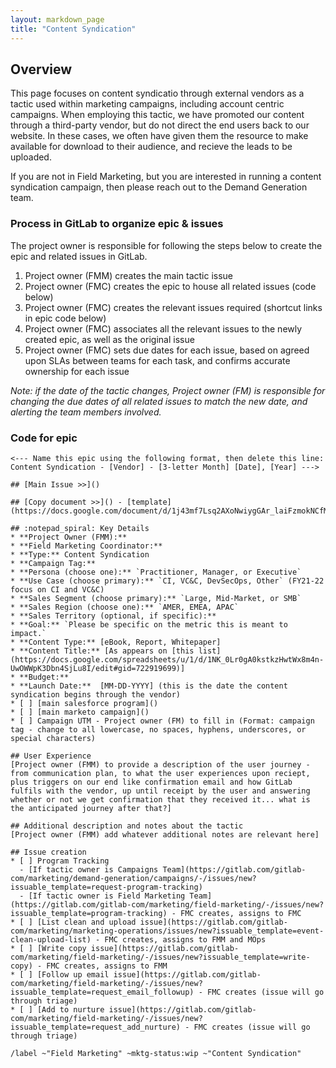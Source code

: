 ```yaml
---
layout: markdown_page
title: "Content Syndication"
---
```


## Overview
This page focuses on content syndicatio through external vendors as a tactic used within marketing campaigns, including account centric campaigns. When employing this tactic, we have promoted our content through a third-party vendor, but do not direct the end users back to our website. In these cases, we often have given them the resource to make available for download to their audience, and recieve the leads to be uploaded.

If you are not in Field Marketing, but you are interested in running a content syndication campaign, then please reach out to the Demand Generation team. 

### Process in GitLab to organize epic & issues

The project owner is responsible for following the steps below to create the epic and related issues in GitLab.

1. Project owner (FMM) creates the main tactic issue
1. Project owner (FMC) creates the epic to house all related issues (code below)
1. Project owner (FMC) creates the relevant issues required (shortcut links in epic code below)
1. Project owner (FMC) associates all the relevant issues to the newly created epic, as well as the original issue
1. Project owner (FMC) sets due dates for each issue, based on agreed upon SLAs between teams for each task, and confirms accurate ownership for each issue

*Note: if the date of the tactic changes, Project owner (FM) is responsible for changing the due dates of all related issues to match the new date, and alerting the team members involved.*

### Code for epic

```
<--- Name this epic using the following format, then delete this line: Content Syndication - [Vendor] - [3-letter Month] [Date], [Year] --->

## [Main Issue >>]()

## [Copy document >>]() - [template](https://docs.google.com/document/d/1j43mf7Lsq2AXoNwiygGAr_laiFzmokNCfMHi7KNLjuA/edit)

## :notepad_spiral: Key Details 
* **Project Owner (FMM):** 
* **Field Marketing Coordinator:** 
* **Type:** Content Syndication
* **Campaign Tag:**  
* **Persona (choose one):** `Practitioner, Manager, or Executive`
* **Use Case (choose primary):** `CI, VC&C, DevSecOps, Other` (FY21-22 focus on CI and VC&C)
* **Sales Segment (choose primary):** `Large, Mid-Market, or SMB`
* **Sales Region (choose one):** `AMER, EMEA, APAC`
* **Sales Territory (optional, if specific):** 
* **Goal:** `Please be specific on the metric this is meant to impact.`
* **Content Type:** [eBook, Report, Whitepaper]
* **Content Title:** [As appears on [this list](https://docs.google.com/spreadsheets/u/1/d/1NK_0Lr0gA0kstkzHwtWx8m4n-UwOWWpK3Dbn4SjLu8I/edit#gid=722919699)]
* **Budget:** 
* **Launch Date:**  [MM-DD-YYYY] (this is the date the content syndication begins through the vendor)
* [ ] [main salesforce program]()
* [ ] [main marketo campaign]()
* [ ] Campaign UTM - Project owner (FM) to fill in (Format: campaign tag - change to all lowercase, no spaces, hyphens, underscores, or special characters)

## User Experience
[Project owner (FMM) to provide a description of the user journey - from communication plan, to what the user experiences upon reciept, plus triggers on our end like confirmation email and how GitLab fulfils with the vendor, up until receipt by the user and answering whether or not we get confirmation that they received it... what is the anticipated journey after that?]

## Additional description and notes about the tactic
[Project owner (FMM) add whatever additional notes are relevant here]

## Issue creation
* [ ] Program Tracking
  - [If tactic owner is Campaigns Team](https://gitlab.com/gitlab-com/marketing/demand-generation/campaigns/-/issues/new?issuable_template=request-program-tracking)
  - [If tactic owner is Field Marketing Team](https://gitlab.com/gitlab-com/marketing/field-marketing/-/issues/new?issuable_template=program-tracking) - FMC creates, assigns to FMC 
* [ ] [List clean and upload issue](https://gitlab.com/gitlab-com/marketing/marketing-operations/issues/new?issuable_template=event-clean-upload-list) - FMC creates, assigns to FMM and MOps
* [ ] [Write copy issue](https://gitlab.com/gitlab-com/marketing/field-marketing/-/issues/new?issuable_template=write-copy) - FMC creates, assigns to FMM
* [ ] [Follow up email issue](https://gitlab.com/gitlab-com/marketing/field-marketing/-/issues/new?issuable_template=request_email_followup) - FMC creates (issue will go through triage)
* [ ] [Add to nurture issue](https://gitlab.com/gitlab-com/marketing/field-marketing/-/issues/new?issuable_template=request_add_nurture) - FMC creates (issue will go through triage)

/label ~"Field Marketing" ~mktg-status:wip ~"Content Syndication"
```
